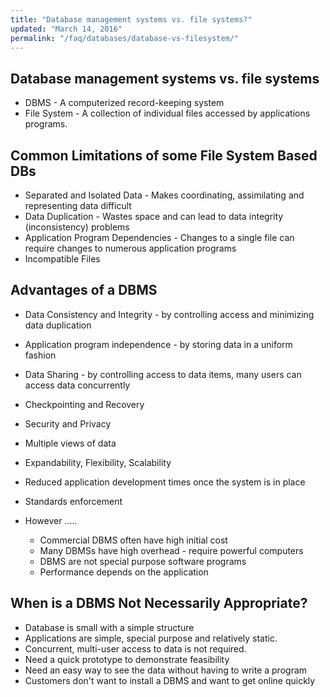 ```yaml
---
title: "Database management systems vs. file systems?"
updated: "March 14, 2016"
permalink: "/faq/databases/database-vs-filesystem/"
---
```


## Database management systems vs. file systems

* DBMS - A computerized record-keeping system
* File System - A collection of individual files accessed by applications programs.

## Common Limitations of some File System Based DBs

* Separated and Isolated Data - Makes coordinating, assimilating and representing data difficult
* Data Duplication - Wastes space and can lead to data integrity (inconsistency) problems
* Application Program Dependencies - Changes to a single file can require changes to numerous application programs
* Incompatible Files

## Advantages of a DBMS

* Data Consistency and Integrity - by controlling access and minimizing data duplication
* Application program independence - by storing data in a uniform fashion
* Data Sharing - by controlling access to data items, many users can access data concurrently
* Checkpointing and Recovery
* Security and Privacy
* Multiple views of data
* Expandability, Flexibility, Scalability
* Reduced application development times once the system is in place
* Standards enforcement

* However .....
  * Commercial DBMS often have high initial cost
  * Many DBMSs have high overhead - require powerful computers
  * DBMS are not special purpose software programs
  * Performance depends on the application


## When is a DBMS Not Necessarily Appropriate?

* Database is small with a simple structure
* Applications are simple, special purpose and relatively static.
* Concurrent, multi-user access to data is not required.
* Need a quick prototype to demonstrate feasibility
* Need an easy way to see the data without having to write a program
* Customers don't want to install a DBMS and want to get online quickly
